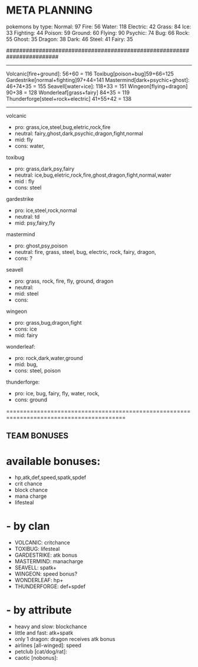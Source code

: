 # META PLANNING

pokemons by type:
Normal: 97
Fire: 56
Water: 118
Electric: 42
Grass: 84
Ice: 33
Fighting: 44
Poison: 59
Ground: 60
Flying: 90
Psychic: 74
Bug: 66
Rock: 55
Ghost: 35
Dragon: 38
Dark: 46
Steel: 41
Fairy: 35

########################################################################

---

Volcanic[fire+ground]: 56+60 = 116
Toxibug[poison+bug]59+66=125
Gardestrike[normal+fighting]97+44=141
Mastermind[dark+psychic+ghost]: 46+74+35 = 155
Seavell[water+ice]: 118+33 = 151
Wingeon[flying+dragon] 90+38 = 128
Wonderleaf[grass+fairy] 84+35 = 119
Thunderforge[steel+rock+electric] 41+55+42 = 138

---

volcanic

- pro: grass,ice,steel,bug,eletric,rock,fire
- neutral: fairy,ghost,dark,psychic,dragon,fight,normal
- mid: fly
- cons: water,

toxibug

- pro: grass,dark,psy,fairy
- neutral: ice,bug,eletric,rock,fire,ghost,dragon,fight,normal,water
- mid : fly
- cons: steel

gardestrike

- pro: ice,steel,rock,normal
- neutral: td
- mid: psy,fairy,fly

mastermind

- pro: ghost,psy,poison
- neutral: fire, grass, steel, bug, electric, rock, fairy, dragon,
- cons: ?

seavell

- pro: grass, rock, fire, fly, ground, dragon
- neutral:
- mid: steel
- cons:

wingeon

- pro: grass,bug,dragon,fight
- cons: ice
- mid: fairy

wonderleaf:

- pro: rock,dark,water,ground
- mid: bug,
- cons: steel, poison

thunderforge:

- pro: ice, bug, fairy, fly, water, rock,
- cons: ground

=========================================================================================

## TEAM BONUSES

# available bonuses:

- hp,atk,def,speed,spatk,spdef
- crit chance
- block chance
- mana charge
- lifesteal

# - by clan

- VOLCANIC: critchance
- TOXIBUG: lifesteal
- GARDESTRIKE: atk bonus
- MASTERMIND: manacharge
- SEAVELL: spatk+
- WINGEON: speed bonus?
- WONDERLEAF: hp+
- THUNDERFORGE: def+spdef

# - by attribute

- heavy and slow: blockchance
- little and fast: atk+spatk
- only 1 dragon: dragon receives atk bonus
- airlines [all-winged]: speed
- petclub [cat/dog/rat]:
- caotic [nobonus]:
